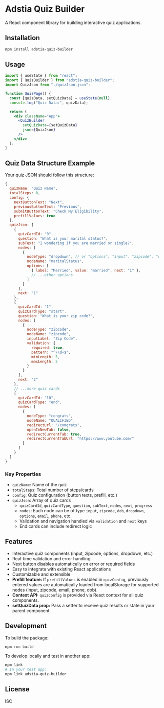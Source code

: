 # Adstia Quiz Builder

A React component library for building interactive quiz applications.

## Installation

```bash
npm install adstia-quiz-builder
```

## Usage

```jsx
import { useState } from "react";
import { QuizBuilder } from "adstia-quiz-builder";
import QuizJson from "./quizJson.json";

function QuizPage() {
  const [quizData, setQuizData] = useState(null);
  console.log("Quiz Data:", quizData);

  return (
    <div className="App">
      <QuizBuilder
        setQuizData={setQuizData}
        json={QuizJson}
      />
    </div>
  );
}
```

## Quiz Data Structure Example

Your quiz JSON should follow this structure:

```js
{
  quizName: "Quiz Name",
  totalSteps: 8,
  config: {
    nextButtonText: "Next",
    previousButtonText: "Previous",
    submitButtonText: "Check My Eligibility",
    prefillValues: true
  },
  quizJson: [
    {
      quizCardId: "0",
      question: "What is your marital status?",
      subText: "I wondering if you are married or single?",
      nodes: [
        {
          nodeType: "dropdown", // or "options", "input", "zipcode", "dob", "email", "phone"
          nodeName: "maritalStatus",
          options: [
            { label: "Married", value: "married", next: "1" },
            // ...other options
          ]
        }
      ],
      next: "1"
    },
    {
      quizCardId: "1",
      quizCardType: "start",
      question: "What is your zip code?",
      nodes: [
        {
          nodeType: "zipcode",
          nodeName: "zipcode",
          inputLabel: "Zip Code",
          validation: {
            required: true,
            pattern: "^\\d+$",
            minLength: 5,
            maxLength: 5
          }
        }
      ],
      next: "2"
    },
    // ...more quiz cards
    {
      quizCardId: "10",
      quizCardType: "end",
      nodes: [
        {
          nodeType: "congrats",
          nodeName: "QUALIFIED",
          redirectUrl: "/congrats",
          openInNewTab: false,
          redirectCurrentTab: true,
          redirectCurrentTabUrl: "https://www.youtube.com/"
        }
      ]
    }
  ]
}
```

### Key Properties
- `quizName`: Name of the quiz
- `totalSteps`: Total number of steps/cards
- `config`: Quiz configuration (button texts, prefill, etc.)
- `quizJson`: Array of quiz cards
  - `quizCardId`, `quizCardType`, `question`, `subText`, `nodes`, `next`, `progress`
  - `nodes`: Each node can be of type `input`, `zipcode`, `dob`, `dropdown`, `options`, `email`, `phone`, etc.
  - Validation and navigation handled via `validation` and `next` keys
  - End cards can include redirect logic

## Features

- Interactive quiz components (input, zipcode, options, dropdown, etc.)
- Real-time validation and error handling
- Next button disables automatically on error or required fields
- Easy to integrate with existing React applications
- Customizable and extensible
- **Prefill feature:** If `prefillValues` is enabled in `quizConfig`, previously entered values are automatically loaded from localStorage for supported nodes (input, zipcode, email, phone, dob).
- **Context API:** `quizConfig` is provided via React context for all quiz components.
- **setQuizData prop:** Pass a setter to receive quiz results or state in your parent component.

## Development

To build the package:

```bash
npm run build
```

To develop locally and test in another app:

```bash
npm link
# In your test app:
npm link adstia-quiz-builder
```

## License

ISC
